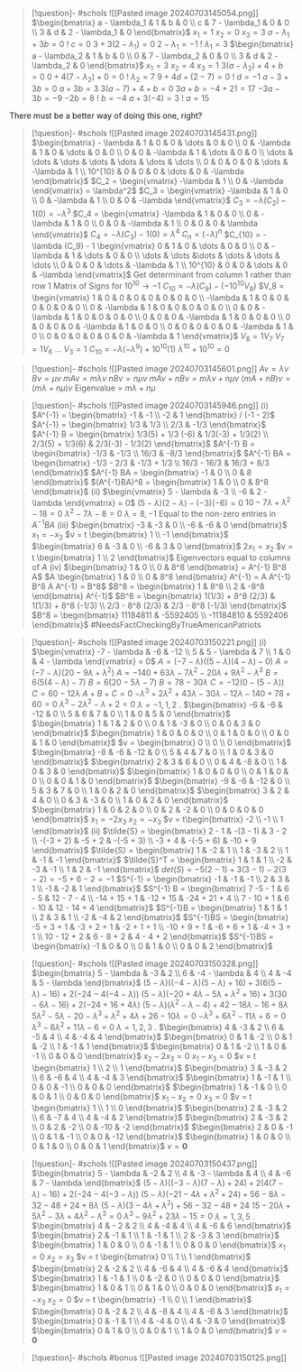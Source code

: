 
> [!question]- #schols  ![[Pasted image 20240703145054.png]]
 $\begin{bmatrix} a - \lambda_1 & 1 & b & 0 \\ c & 7 - \lambda_1 & 0 & 0 \\ 3 & d & 2 - \lambda_1 & 0 \end{bmatrix}$
 $x_1 = 1$
 $x_2 = 0$
 $x_3 = 3$
 $a - \lambda_1 + 3b = 0$
 ! $c = 0$
 $3 + 3(2 - \lambda_1) = 0$
 $2 - \lambda_1 = -1$
 ! $\lambda_1 = 3$
 $\begin{bmatrix} a - \lambda_2 & 1 & b & 0 \\ 0 & 7 - \lambda_2 & 0 & 0 \\ 3 & d & 2 - \lambda_2 & 0 \end{bmatrix}$
 $x_1 = 3$
 $x_2 = 4$
 $x_3 = 1$
 $3(a - \lambda_2) + 4 + b = 0$
 $0 + 4(7 - \lambda_2) + 0 = 0$
 ! $\lambda_2 = 7$
 $9 + 4d + (2 - 7) = 0$
 ! $d = -1$
 $a - 3 + 3b = 0$
 $a + 3b = 3$
 $3(a - 7) + 4 + b = 0$
 $3a + b = -4 + 21 = 17$
 $-3a - 3b = -9$
 $-2b = 8$
 ! $b = -4$
 $a + 3(-4) = 3$
 ! $a = 15$ 

There must be a better way of doing this one, right?
> [!question]- #schols  ![[Pasted image 20240703145431.png]]
 $\begin{bmatrix} - \lambda & 1 & 0 & 0 &  \dots & 0 & 0 \\ 0 & -\lambda & 1 & 0 & \dots & 0 & 0 \\ 0 & 0 & -\lambda & 1 & \dots & 0 & 0 \\ \dots & \dots & \dots & \dots & \dots & \dots & \dots \\ 0 & 0 & 0 & 0 & \dots & -\lambda & 1 \\ 10^{10} & 0 & 0 & 0 & \dots & 0 & -\lambda \end{bmatrix}$
 $C_2 = \begin{vmatrix} -\lambda & 1 \\ 0 & -\lambda \end{vmatrix} = \lambda^2$
 $C_3 = \begin{vmatrix} -\lambda & 1 & 0 \\ 0 & -\lambda & 1 \\ 0 & 0 & -\lambda \end{vmatrix}$
 $C_3 = -\lambda (C_2) - 1(0) = -\lambda^3$
 $C_4 = \begin{vmatrix} -\lambda & 1 & 0 & 0 \\ 0 & -\lambda & 1 & 0 \\ 0 & 0 & -\lambda & 1 \\ 0 & 0 & 0 & \lambda \end{vmatrix}$
 $C_4 = -\lambda (C_3) - 1(0) = \lambda^4$
 $C_n = (-\lambda)^n$ 
 $C_{10} = -\lambda (C_9) - 1 \begin{vmatrix} 0 & 1 & 0 & \dots & 0 & 0 \\ 0 & -\lambda & 1 & \dots & 0 & 0 \\ \dots & \dots &\dots & \dots & \dots & \dots \\ 0 & 0 & 0 & \dots & -\lambda & 1 \\ 10^{10} & 0 & 0 & \dots & 0 & -\lambda \end{vmatrix}$
 Get determinant from column 1 rather than row 1
 Matrix of Signs for $10^{10} \to -1$ 
 $C_{10} = -\lambda (C_9) - (-10^{10} V_8)$ 
 $V_8 = \begin{vmatrix} 1 & 0 & 0 & 0 & 0 & 0 & 0 & 0 \\ -\lambda & 1 & 0 & 0  & 0 & 0 & 0 & 0 \\ 0 & -\lambda & 1 & 0 & 0 & 0 & 0 & 0 \\ 0 & 0 & -\lambda & 1 & 0 & 0 & 0 & 0 \\ 0 & 0 & 0 & -\lambda & 1 & 0 & 0 & 0 \\ 0 & 0 & 0 & 0 & -\lambda & 1 & 0 & 0 \\ 0 & 0 & 0 & 0 & 0 & -\lambda & 1 & 0 \\ 0 & 0 & 0 & 0 & 0 & 0 & -\lambda & 1 \end{vmatrix}$
 $V_8 = 1 V_7$
 $V_7 = 1V_6$
 ...
 $V_3 = 1$ 
 $C_{10} = -\lambda(-\lambda^9) + 10^{10}(1)$
 $\lambda^{10} + 10^{10} = 0$  

> [!question]- #schols  ![[Pasted image 20240703145601.png]]
 $Av = \lambda v$
 $B v = \mu v$ 
 $mAv = m\lambda v$
 $n Bv = n \mu v$
 $mAv + nBv = m \lambda v + n \mu v$
 $(mA + nB)v = (m\lambda + n \mu)v$
 Eigenvalue = $m\lambda + n\mu$ 

> [!question]- #schols  ![[Pasted image 20240703145946.png]]
 (i)
 $A^{-1} = \begin{bmatrix} -1 & -1 \\ -2 & 1 \end{bmatrix} / (-1 - 2)$
 $A^{-1} = \begin{bmatrix} 1/3 & 1/3 \\ 2/3 & -1/3 \end{bmatrix}$ 
 $A^{-1} B = \begin{bmatrix} 1/3(5) + 1/3 (-6) & 1/3(-3) + 1/3(2) \\ 2/3(5) + 1/3(6) & 2/3(-3) - 1/3(2) \end{bmatrix}$
 $A^{-1} B = \begin{bmatrix} -1/3 & -1/3 \\ 16/3 & -8/3 \end{bmatrix}$
 $A^{-1} BA = \begin{bmatrix} -1/3 - 2/3 & -1/3 + 1/3 \\ 16/3 - 16/3  & 16/3 + 8/3 \end{bmatrix}$
 $A^{-1} BA = \begin{bmatrix} -1 & 0 \\ 0 & 8 \end{bmatrix}$
 $(A^{-1}BA)^8 = \begin{bmatrix} 1 & 0 \\ 0 & 8^8 \end{bmatrix}$ 
 (ii)
 $\begin{vmatrix} 5 - \lambda & -3 \\ -6 & 2 - \lambda \end{vmatrix} = 0$
 $(5 - \lambda) (2 - \lambda) - (-3)(-6) = 0$
 $10 - 7 \lambda + \lambda^2 - 18 = 0$
 $\lambda^2 - 7\lambda - 8 = 0$
 $\lambda = 8, -1$
 Equal to the non-zero entries in $A^{-1} BA$ 
 (iii)
 $\begin{bmatrix} -3 & -3 & 0 \\ -6 & -6 & 0 \end{bmatrix}$
 $x_1 = -x_2$
 $v = t \begin{bmatrix} 1 \\ -1 \end{bmatrix}$ 
 $\begin{bmatrix} 6 & -3 & 0 \\ -6 & 3 & 0 \end{bmatrix}$
 $2x_1 = x_2$
 $v = t \begin{bmatrix} 1 \\ 2 \end{bmatrix}$ 
 Eigenvectors equal to columns of $A$ 
 (iv)
 $\begin{bmatrix} 1 & 0 \\ 0 & 8^8 \end{bmatrix} = A^{-1} B^8 A$
 $A \begin{bmatrix} 1 & 0 \\ 0 & 8^8 \end{bmatrix} A^{-1} = A A^{-1} B^8 A A^{-1} = B^8$
 $B^8 = \begin{bmatrix} 1 & 8^8 \\ 2 & -8^8 \end{bmatrix} A^{-1}$
 $B^8 = \begin{bmatrix} 1(1/3) + 8^8 (2/3) & 1(1/3) + 8^8 (-1/3) \\ 2/3 - 8^8 (2/3) & 2/3 - 8^8 (-1/3) \end{bmatrix}$
 $B^8 = \begin{bmatrix} 11184811 & -5592405 \\ -11184810 & 5592406 \end{bmatrix}$ 
 #NeedsFactCheckingByTrueAmericanPatriots 

> [!question]- #schols  ![[Pasted image 20240703150221.png]]
 (i)
 $\begin{vmatrix} -7 - \lambda & -6 & -12 \\ 5 & 5 - \lambda & 7  \\ 1 & 0 & 4 - \lambda  \end{vmatrix} = 0$
 $A = (-7 - \lambda)((5-\lambda)(4 - \lambda) - 0)$
 $A = (-7 - \lambda)(20 - 9 \lambda + \lambda^2)$
 $A = -140 + 63 \lambda - 7 \lambda^2 - 20 \lambda + 9 \lambda^2 - \lambda^3$
 $B = 6 (5(4 - \lambda) - 7)$
 $B = 6(20 - 5 \lambda - 7)$
 $B = 78 - 30 \lambda$
 $C = -12 (0 - (5 - \lambda))$
 $C = 60 - 12 \lambda$ 
 $A + B + C = 0$
 $-\lambda^3 + 2 \lambda^2 + 43 \lambda  - 30 \lambda - 12 \lambda - 140 + 78 + 60 = 0$
 $\lambda^3 - 2 \lambda^2 - \lambda + 2 = 0$
 $\lambda = -1, 1, 2$ 
 .
 $\begin{bmatrix} -6 & -6 & -12 & 0 \\ 5 & 6 & 7 & 0 \\ 1 & 0 & 5 & 0 \end{bmatrix}$
 $\begin{bmatrix} 1 & 1 & 2 & 0 \\ 0 & 1 & -3 & 0 \\ 0 & 0 & 3 & 0 \end{bmatrix}$
 $\begin{bmatrix} 1 & 0 & 0 & 0 \\ 0 & 1 & 0 & 0 \\ 0 & 0 & 1 & 0 \end{bmatrix}$
 $v = \begin{bmatrix} 0 \\ 0 \\ 0 \end{bmatrix}$
 $\begin{bmatrix} -8 & -6 & -12 & 0 \\ 5 & 4 & 7 & 0 \\ 1 & 0 & 3 & 0 \end{bmatrix}$
 $\begin{bmatrix} 2 & 3 & 6 & 0 \\ 0 & 4 & -8 & 0 \\ 1 & 0 & 3 & 0 \end{bmatrix}$
 $\begin{bmatrix} 1 & 0 & 0 & 0 \\ 0 & 1 & 0 & 0 \\ 0 & 0 & 1 & 0 \end{bmatrix}$
 $\begin{bmatrix} -9 & -6 & -12 & 0 \\ 5 & 3 & 7  & 0 \\ 1 & 0 & 2 & 0 \end{bmatrix}$
 $\begin{bmatrix} 3 & 2 & 4 & 0 \\ 0 & 3 & -3 & 0 \\ 1 & 0 & 2 & 0 \end{bmatrix}$
 $\begin{bmatrix} 1 & 0 & 2 & 0 \\ 0 & 2 & -2 & 0 \\ 0 & 0 & 0 & 0 \end{bmatrix}$
 $x_1 = -2x_3$
 $x_2 = -x_3$ 
 $v = t\begin{bmatrix} -2 \\ -1 \\ 1 \end{bmatrix}$ 
 (ii)
   $\tilde{S} = \begin{bmatrix}  2 - 1 & -(3 - 1) & 3 - 2 \\ -(-3 + 2) & -5 + 2 & -(-5 + 3) \\ -3 + 4 & -(-5 + 6) & -10 + 9 \end{bmatrix}$
 $\tilde{S} = \begin{bmatrix} 1 & -2 & 1 \\ 1 & -3 & 2 \\ 1 & -1 & -1 \end{bmatrix}$
 $\tilde{S}^T = \begin{bmatrix} 1 & 1 & 1 \\ -2 & -3 & -1 \\ 1 & 2 & -1 \end{bmatrix}$
  $det(S) = -5(2 - 1) + 3(3 - 1) - 2(3 - 2) = -5 + 6 - 2 = -1$
 $S^{-1} = \begin{bmatrix} -1 & -1 & -1 \\ 2 & 3 & 1 \\ -1 & -2 & 1   \end{bmatrix}$
 $S^{-1} B = \begin{bmatrix} 7 -5 - 1 & 6 - 5 & 12 - 7 - 4 \\ -14 + 15 + 1 & -12 + 15 & -24 + 21 + 4 \\ 7 - 10 + 1 & 6 - 10 & 12 - 14 + 4  \end{bmatrix}$
 $S^{-1}B = \begin{bmatrix} 1 & 1 & 1 \\ 2 & 3 & 1 \\ -2 & -4 & 2 \end{bmatrix}$
 $S^{-1}BS = \begin{bmatrix} -5 + 3 + 1 & -3 + 2 + 1 & -2 + 1 + 1 \\  -10 + 9 + 1 & -6 + 6 + 1 & -4 + 3 + 1 \\ 10 - 12 + 2 & 6 - 8 + 2 & 4 - 4 + 2 \end{bmatrix}$
 $S^{-1}BS = \begin{bmatrix} -1 & 0 & 0 \\ 0 & 1 & 0 \\ 0 & 0 & 2 \end{bmatrix}$ 

> [!question]- #schols  ![[Pasted image 20240703150328.png]]
 $\begin{bmatrix} 5 - \lambda & -3 & 2 \\ 6 & -4 - \lambda & 4 \\ 4 & -4 & 5 - \lambda \end{bmatrix}$
 $(5- \lambda)((-4 - \lambda)(5 - \lambda) + 16) + 3(6(5 - \lambda) - 16) + 2(-24 - 4(-4 - \lambda))$
 $(5 - \lambda)(-20 + 4 \lambda - 5 \lambda + \lambda^2 + 16) + 3(30 - 6 \lambda - 16) + 2(-24 + 16 + 4 \lambda)$
 $(5 - \lambda) (\lambda^2 - \lambda - 4) + 42 - 18 \lambda -16 + 8 \lambda$
 $5 \lambda^2 - 5 \lambda - 20 - \lambda^3 + \lambda^2 + 4\lambda + 26 - 10 \lambda = 0$
 $-\lambda^3 + 6 \lambda^2 - 11 \lambda + 6 = 0$
 $\lambda^3 - 6\lambda^2 + 11\lambda - 6 = 0$ 
 $\lambda = 1, 2, 3$ 
 .
 $\begin{bmatrix} 4 & -3 & 2 \\ 6 & -5 & 4 \\ 4 & -4 & 4 \end{bmatrix}$
 $\begin{bmatrix} 0 & 1 & -2 \\ 0 & 1 & -2 \\ 1 & -1 & 1 \end{bmatrix}$
 $\begin{bmatrix} 0 & 1 & -2 \\ 1 & 0 & -1 \\ 0 & 0 & 0 \end{bmatrix}$ 
 $x_2 - 2x_3 =0$
 $x_1 - x_3 = 0$
 $v = t \begin{bmatrix} 1 \\ 2 \\ 1 \end{bmatrix}$
 $\begin{bmatrix} 3 & -3 & 2 \\ 6 & -6 & 4 \\ 4 & -4 & 3 \end{bmatrix}$
 $\begin{bmatrix} 1 & -1 & 1 \\ 0 & 0 & -1 \\ 0 & 0 & 0 \end{bmatrix}$
 $\begin{bmatrix} 1 & -1 & 0 \\ 0 & 0 & 1 \\ 0 & 0 & 0 \end{bmatrix}$
 $x_1 - x_2 = 0$
 $x_3 = 0$
  $v = t \begin{bmatrix} 1 \\ 1 \\ 0 \end{bmatrix}$
 $\begin{bmatrix} 2 & -3 & 2 \\ 6 & -7 & 4 \\ 4 & -4 & 2 \end{bmatrix}$
 $\begin{bmatrix} 2 & -3 & 2 \\ 0 & 2 & -2 \\ 0 & -10 & -2 \end{bmatrix}$
 $\begin{bmatrix} 2 & 0 & -1 \\ 0 & 1 & -1 \\ 0 & 0 & -12 \end{bmatrix}$
$\begin{bmatrix} 1 & 0 & 0 \\ 0 & 1 & 0 \\ 0 & 0 & 1 \end{bmatrix}$
 $v = \mathbf{0}$ 

> [!question]- #schols  ![[Pasted image 20240703150437.png]]
 $\begin{bmatrix} 5 - \lambda & -2 & 2 \\ 4 & -3 - \lambda & 4 \\ 4 & -6 & 7 - \lambda \end{bmatrix}$
 $(5 - \lambda)((-3 - \lambda)(7 - \lambda) + 24) + 2(4(7 - \lambda) - 16) + 2(-24 - 4(-3 - \lambda))$
 $(5 - \lambda)(-21 - 4 \lambda + \lambda^2 + 24) + 56 - 8 \lambda - 32 - 48 + 24 + 8 \lambda$
 $(5 - \lambda)(3 - 4 \lambda + \lambda^2) + 56 - 32 - 48 + 24$
 $15 - 20 \lambda + 5 \lambda^2 - 3 \lambda + 4 \lambda^2  - \lambda^3 =0$
 $\lambda^3 - 9 \lambda^2 + 23 \lambda - 15 = 0$
 $\lambda = 1, 3, 5$
 .
 $\begin{bmatrix} 4 & - 2 & 2 \\ 4 & -4 & 4 \\ 4 & -6 & 6 \end{bmatrix}$
 $\begin{bmatrix} 2 & -1 & 1 \\ 1 & -1 & 1 \\ 2 & -3 & 3 \end{bmatrix}$
 $\begin{bmatrix} 1 & 0 & 0 \\ 0 & -1 & 1 \\ 0 & 0 & 0 \end{bmatrix}$
 $x_1 = 0$
 $x_2 = x_3$
 $v = t \begin{bmatrix} 0 \\ 1 \\ 1 \end{bmatrix}$
 $\begin{bmatrix} 2 & -2 & 2 \\ 4 & -6 & 4 \\ 4 & -6 & 4 \end{bmatrix}$
 $\begin{bmatrix} 1 & -1 & 1 \\ 0 & -2 & 0 \\ 0 & 0 & 0 \end{bmatrix}$
 $\begin{bmatrix} 1 & 0 & 1 \\ 0 & 1 & 0 \\ 0 & 0 & 0 \end{bmatrix}$
 $x_1 = -x_3$
 $x_2 =0$
 $v = t \begin{bmatrix} -1 \\ 0 \\ 1 \end{bmatrix}$
 $\begin{bmatrix} 0 & -2 & 2 \\ 4 & -8 & 4 \\ 4 & -6 & 3 \end{bmatrix}$
 $\begin{bmatrix} 0 & -1 & 1 \\ 4 & -4 & 0 \\ 4 & -3 & 0 \end{bmatrix}$
 $\begin{bmatrix} 0 & 1 & 0 \\ 0 & 0 & 1 \\ 1 & 0 & 0 \end{bmatrix}$
 $v = \mathbf{0}$ 

> [!question]- #schols #bonus  ![[Pasted image 20240703150125.png]]

